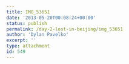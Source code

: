 ```yaml
---
title: IMG_53651
date: '2013-05-20T00:08:24+00:00'
status: publish
permalink: /day-2-lost-in-beijing/img_53651
author: 'Dylan Pavelko'
excerpt: ''
type: attachment
id: 549
---
```

<!DOCTYPE html PUBLIC "-//W3C//DTD HTML 4.0 Transitional//EN" "http://www.w3.org/TR/REC-html40/loose.dtd">
<?xml encoding="UTF-8">
